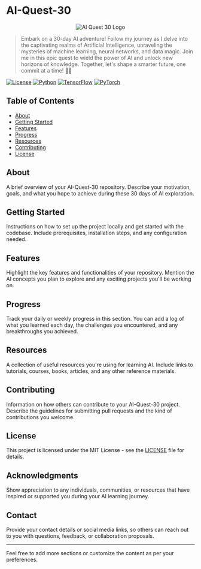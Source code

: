 # AI-Quest-30

<p align="center">
  <img src="path/to/your/logo_or_banner.png" alt="AI Quest 30 Logo">
</p>

> Embark on a 30-day AI adventure! Follow my journey as I delve into the captivating realms of Artificial Intelligence, unraveling the mysteries of machine learning, neural networks, and data magic. Join me in this epic quest to wield the power of AI and unlock new horizons of knowledge. Together, let's shape a smarter future, one commit at a time! 🚀🤖

[![License](https://img.shields.io/badge/License-MIT-blue.svg)](https://opensource.org/licenses/MIT)
[![Python](https://img.shields.io/badge/Python-3.8%2B-blue)](https://www.python.org/)
[![TensorFlow](https://img.shields.io/badge/TensorFlow-2.6.0-orange)](https://www.tensorflow.org/)
[![PyTorch](https://img.shields.io/badge/PyTorch-1.9.0-orange)](https://pytorch.org/)

## Table of Contents
- [About](#about)
- [Getting Started](#getting-started)
- [Features](#features)
- [Progress](#progress)
- [Resources](#resources)
- [Contributing](#contributing)
- [License](#license)

## About
A brief overview of your AI-Quest-30 repository. Describe your motivation, goals, and what you hope to achieve during these 30 days of AI exploration.

## Getting Started
Instructions on how to set up the project locally and get started with the codebase. Include prerequisites, installation steps, and any configuration needed.

## Features
Highlight the key features and functionalities of your repository. Mention the AI concepts you plan to explore and any exciting projects you'll be working on.

## Progress
Track your daily or weekly progress in this section. You can add a log of what you learned each day, the challenges you encountered, and any breakthroughs you achieved.

## Resources
A collection of useful resources you're using for learning AI. Include links to tutorials, courses, books, articles, and any other reference materials.

## Contributing
Information on how others can contribute to your AI-Quest-30 project. Describe the guidelines for submitting pull requests and the kind of contributions you welcome.

## License
This project is licensed under the MIT License - see the [LICENSE](LICENSE) file for details.

## Acknowledgments
Show appreciation to any individuals, communities, or resources that have inspired or supported you during your AI learning journey.

## Contact
Provide your contact details or social media links, so others can reach out to you with questions, feedback, or collaboration proposals.

---
Feel free to add more sections or customize the content as per your preferences.
